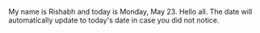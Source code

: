 My name is Rishabh and today is Monday, May 23. Hello all. The date will automatically update to today's date in case you did not notice.

